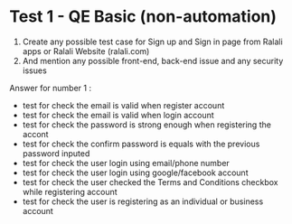 # Test 1 - QE Basic (non-automation)

1. Create any possible test case for Sign up and Sign in page from Ralali apps or
Ralali Website (ralali.com)
2. And mention any possible front-end, back-end issue and any security issues

Answer for number 1 :
- test for check the email is valid when register account
- test for check the email is valid when login account
- test for check the password is strong enough when registering the accont
- test for check the confirm password is equals with the previous password inputed
- test for check the user login using email/phone number
- test for check the user login using google/facebook account
- test for check the user checked the Terms and Conditions checkbox while registering account
- test for check the user is registering as an individual or business account

